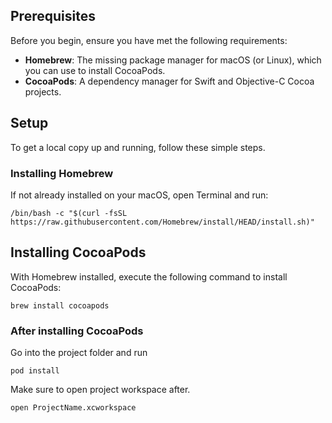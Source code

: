 ## Prerequisites

Before you begin, ensure you have met the following requirements:

- **Homebrew**: The missing package manager for macOS (or Linux), which you can use to install CocoaPods.
- **CocoaPods**: A dependency manager for Swift and Objective-C Cocoa projects.

## Setup

To get a local copy up and running, follow these simple steps.

### Installing Homebrew

If not already installed on your macOS, open Terminal and run:

`/bin/bash -c "$(curl -fsSL https://raw.githubusercontent.com/Homebrew/install/HEAD/install.sh)"`

## Installing CocoaPods

With Homebrew installed, execute the following command to install CocoaPods:

`brew install cocoapods`

### After installing CocoaPods

Go into the project folder and run 

`pod install`

Make sure to open project workspace after.

`open ProjectName.xcworkspace`